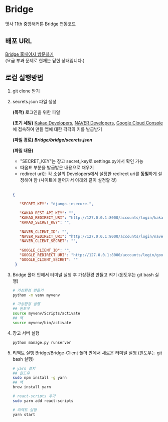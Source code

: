 # Bridge
멋사 11th 중앙해커톤 Bridge 연동코드

## 배포 URL
[Bridge 홈페이지 방문하기](http://3.35.4.22:3000/)
<br/>
(요금 부과 문제로 현재는 닫힌 상태입니다.)


## 로컬 실행방법
1. git clone 받기
2. secrets.json 파일 생성
   
   **(목적)** 로그인을 위한 파일
   
   **(초기 세팅)** [Kakao Developers](https://developers.kakao.com/), [NAVER Developers](https://developers.naver.com/main/), [Google Cloud Console](https://console.cloud.google.com/) 에 접속하여 만들 앱에 대한 각각의 키를 발급받기

   **(파일 경로)** ***Bridge/bridge/secrets.json***

   **(파일 내용)**
   * "SECRET_KEY"는 장고 secret_key로 settings.py에서 확인 가능
   * 따옴표 부분을 발급받은 내용으로 채우기
   * redirect uri는 각 소셜의 Developers에서 설정한 redirect uri를 **동일**하게 설정해야 함 (사이트에 들어가서 아래와 같이 설정할 것)
   <br/>
  
   ```json
   {
     
      "SECRET_KEY": "django-insecure-",

      "KAKAO_REST_API_KEY": "",
      "KAKAO_REDIRECT_URI": "http://127.0.0.1:8000/accounts/login/kakao/user/callback/",
      "KAKAO_SECRET_KEY": "",
      
      "NAVER_CLIENT_ID": "",
      "NAVER_REDIRECT_URI": "http://127.0.0.1:8000/accounts/login/naver/user/callback/",
      "NAVER_CLIENT_SECRET": "",
  
      "GOOGLE_CLIENT_ID": "",
      "GOOGLE_REDIRECT_URI": "http://127.0.0.1:8000/accounts/login/google/user/callback/",
      "GOOGLE_CLIENT_SECRET": ""
    }
   ```
   
4. Bridge 폴더 안에서 터미널 실행 후 가상환경 만들고 켜기 (윈도우는 git bash 실행)
   
   ```bash
   # 가상환경 만들기
   python -m venv myvenv
   ```
   ```bash
   # 가상환경 실행
   ## 윈도우
   source myvenv/Scripts/activate
   ## 맥
   source myvenv/bin/activate
   ```
   
5. 장고 서버 실행

   ```bash
   python manage.py runserver
   ```
   
6. 리액트 실행
   Bridge/Bridge-Client 폴더 안에서 새로운 터미널 실행 (윈도우는 git bash 실행)
   ```bash
   # yarn 설치
   ## 윈도우
   sudo npm install -g yarn
   ## 맥
   brew install yarn
   ```
   
   ```bash
   # react-scripts 추가
   sudo yarn add react-scripts
   ```
   
   ```bash
   # 리액트 실행
   yarn start
   ```
   
